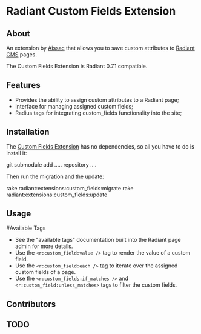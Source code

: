 Radiant Custom Fields Extension
===

About
---

An extension by [Aissac][ai] that allows you to save custom attributes to [Radiant CMS][rd] pages.

The Custom Fields Extension is Radiant 0.7.1 compatible.

Features
---

* Provides the ability to assign custom attributes to a Radiant page;
* Interface for managing assigned custom fields;
* Radius tags for integrating custom_fields functionality into the site;

Installation
---

The [Custom Fields Extension][cfe] has no dependencies, so all you have to do is install it:
  
  git submodule add ..... repository ....

Then run the migration and the update:
  
  rake radiant:extensions:custom_fields:migrate
  rake radiant:extensions:custom_fields:update

Usage
---

#Available Tags

* See the "available tags" documentation built into the Radiant page admin for more details.
* Use the `<r:custom_field:value />` tag to render the value of a custom field.
* Use the `<r:custom_field:each />` tag to iterate over the assigned custom fields of a page.
* Use the `<r:custom_fields:if_matches />` and `<r:custom_field:unless_matches>` tags to filter the custom fields.

Contributors
---

TODO
---


[ai]: http://www.aissac.ro/
[rd]: http://radiantcms.org/
[cfe]: http://github.com/